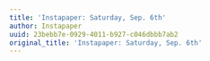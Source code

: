 ```yaml
---
title: 'Instapaper: Saturday, Sep. 6th'
author: Instapaper
uuid: 23bebb7e-0929-4011-b927-c046dbbb7ab2
original_title: 'Instapaper: Saturday, Sep. 6th'
---
```


